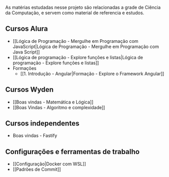 As matérias estudadas nesse projeto são relacionadas a grade de Ciência da Computação, e servem como material de referencia e estudos.

## Cursos Alura
- [[Lógica de Programação - Mergulhe em Programação com JavaScript|Lógica de Programação - Mergulhe em Programação com Java Script]]
- [[Lógica de programação - Explore funções e listas|Lógica de programação - Explore funções e listas]]
- Formações
	- [[1. Introdução - Angular|Formação - Explore o Framework Angular]]

## Cursos Wyden
- [[Boas vindas - Matemática e Lógica]]
- [[Boas Vindas - Algoritmo e complexidade]]

## Cursos independentes
- Boas vindas - Fastify

## Configurações e ferramentas de trabalho

- [[Configuração|Docker com WSL]]
- [[Padrões de Commit]]
